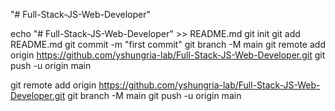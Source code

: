 "# Full-Stack-JS-Web-Developer" 


echo "# Full-Stack-JS-Web-Developer" >> README.md
git init
git add README.md
git commit -m "first commit"
git branch -M main
git remote add origin https://github.com/yshungria-lab/Full-Stack-JS-Web-Developer.git
git push -u origin main

git remote add origin https://github.com/yshungria-lab/Full-Stack-JS-Web-Developer.git
git branch -M main
git push -u origin main